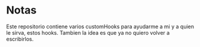 # Notas
Este repositorio contiene varios customHooks para ayudarme a mi y a quien le sirva, estos hooks.
Tambien la idea es que ya no quiero volver a escribirlos.
